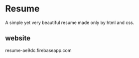 # Resume
A simple yet very beautiful resume made only by html and css.

## website
resume-ae9dc.firebaseapp.com
